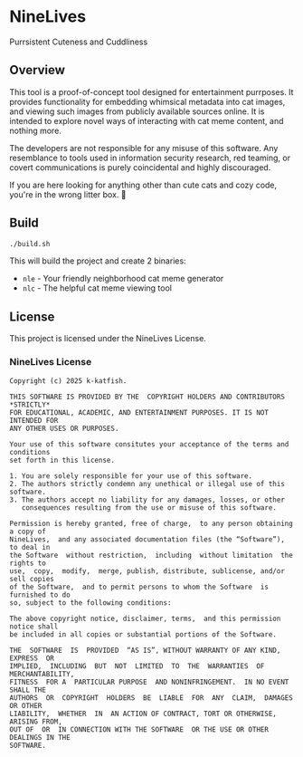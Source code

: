 # NineLives

Purrsistent Cuteness and Cuddliness

## Overview

This tool is a proof-of-concept tool designed for entertainment purrposes. It
provides functionality for embedding whimsical metadata into cat images, and
viewing such images from publicly available sources online. It is intended to
explore novel ways of interacting with cat meme content, and nothing more.

The developers are not responsible for any misuse of this software. Any
resemblance to tools used in information security research, red teaming, or
covert communications is purely coincidental and highly discouraged.

If you are here looking for anything other than cute cats and cozy code, you're
in the wrong litter box. 🐾

## Build

```bash
./build.sh
```

This will build the project and create 2 binaries:

- `nle` - Your friendly neighborhood cat meme generator
- `nlc` - The helpful cat meme viewing tool

## License

This project is licensed under the NineLives License.

### NineLives License

```text
Copyright (c) 2025 k-katfish.

THIS SOFTWARE IS PROVIDED BY THE  COPYRIGHT HOLDERS AND CONTRIBUTORS  *STRICTLY*
FOR EDUCATIONAL, ACADEMIC, AND ENTERTAINMENT PURPOSES. IT IS NOT INTENDED FOR
ANY OTHER USES OR PURPOSES.

Your use of this software consitutes your acceptance of the terms and conditions
set forth in this license.

1. You are solely responsible for your use of this software.
2. The authors strictly condemn any unethical or illegal use of this software.
3. The authors accept no liability for any damages, losses, or other
   consequences resulting from the use or misuse of this software.

Permission is hereby granted, free of charge,  to any person obtaining a copy of
NineLives,  and any associated documentation files (the “Software”),  to deal in
the Software  without restriction,  including  without limitation  the rights to
use,  copy,  modify,  merge, publish, distribute, sublicense, and/or sell copies
of the Software,  and to permit persons to whom the Software  is furnished to do
so, subject to the following conditions:

The above copyright notice, disclaimer, terms,  and this permission notice shall
be included in all copies or substantial portions of the Software.

THE  SOFTWARE  IS  PROVIDED  “AS IS”, WITHOUT WARRANTY OF ANY KIND,  EXPRESS  OR
IMPLIED,  INCLUDING  BUT  NOT  LIMITED  TO  THE  WARRANTIES  OF MERCHANTABILITY,
FITNESS  FOR A  PARTICULAR PURPOSE  AND NONINFRINGEMENT.  IN NO EVENT  SHALL THE
AUTHORS  OR  COPYRIGHT  HOLDERS  BE  LIABLE  FOR  ANY  CLAIM,  DAMAGES  OR OTHER
LIABILITY,  WHETHER  IN  AN ACTION OF CONTRACT, TORT OR OTHERWISE, ARISING FROM,
OUT OF  OR  IN CONNECTION WITH THE SOFTWARE  OR THE USE OR OTHER DEALINGS IN THE
SOFTWARE.
```

